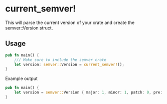 # current_semver!

This will parse the current version of your crate and create the semver::Version struct. 

## Usage

```rust
pub fn main() {
    /// Make sure to include the semver crate
    let version: semver::Version = current_semver!();
}
```

Example output
```rust
pub fn main() {
    let version = semver::Version { major: 1, minor: 1, patch: 0, pre: semver::Prerelease::new("BETA").unwrap_or_default(), build: semver::BuildMetadata::default() };
}
```
